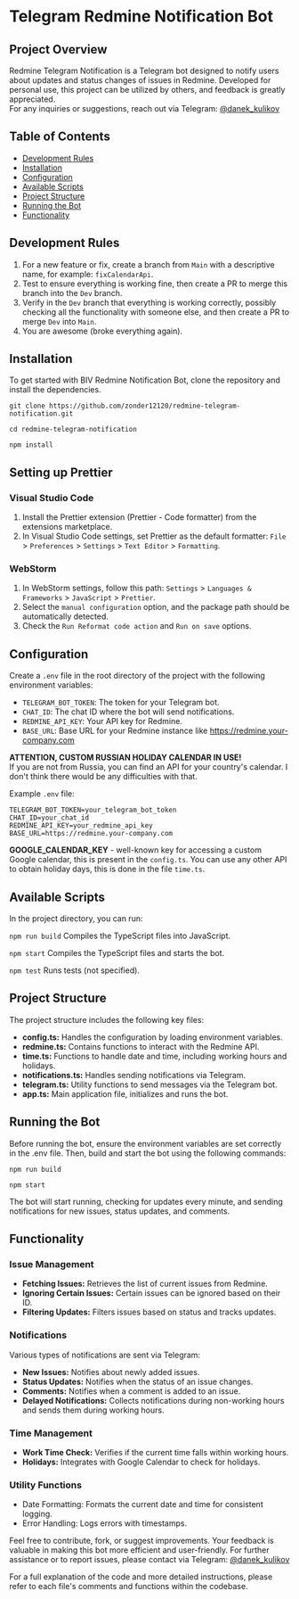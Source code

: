 # Telegram Redmine Notification Bot

## Project Overview
Redmine Telegram Notification is a Telegram bot designed to notify users about updates and status changes of issues in Redmine. Developed for personal use, this project can be utilized by others, and feedback is greatly appreciated. <br>
For any inquiries or suggestions, reach out via Telegram: [@danek_kulikov](https://t.me/danek_kulikov)

## Table of Contents
- [Development Rules](#development-rules)
- [Installation](#installation)
- [Configuration](#configuration)
- [Available Scripts](#available-scripts)
- [Project Structure](#project-structure)
- [Running the Bot](#running-the-bot)
- [Functionality](#functionality)

## Development Rules

1. For a new feature or fix, create a branch from `Main` with a descriptive name, for example: `fixCalendarApi`.
2. Test to ensure everything is working fine, then create a PR to merge this branch into the `Dev` branch.
3. Verify in the `Dev` branch that everything is working correctly, possibly checking all the functionality with someone else, and then create a PR to merge `Dev` into `Main`.
4. You are awesome (broke everything again).

## Installation

To get started with BIV Redmine Notification Bot, clone the repository and install the dependencies.

```shell
git clone https://github.com/zonder12120/redmine-telegram-notification.git
```

```shell
cd redmine-telegram-notification
```

```
npm install
```

## Setting up Prettier

### Visual Studio Code
1. Install the Prettier extension (Prettier - Code formatter) from the extensions marketplace.
2. In Visual Studio Code settings, set Prettier as the default formatter: `File` > `Preferences` > `Settings` > `Text Editor` > `Formatting`.

### WebStorm
1. In WebStorm settings, follow this path: `Settings` > `Languages & Frameworks` > `JavaScript` > `Prettier`.
2. Select the `manual configuration` option, and the package path should be automatically detected.
3. Check the `Run Reformat code action` and `Run on save` options.

## Configuration
Create a `.env` file in the root directory of the project with the following environment variables:
- `TELEGRAM_BOT_TOKEN`: The token for your Telegram bot.
- `CHAT_ID`: The chat ID where the bot will send notifications.
- `REDMINE_API_KEY`: Your API key for Redmine.
- `BASE_URL`: Base URL for your Redmine instance like https://redmine.your-company.com

**ATTENTION, CUSTOM RUSSIAN HOLIDAY CALENDAR IN USE!** <br>
If you are not from Russia, you can find an API for your country's calendar. I don't think there would be any difficulties with that.

Example `.env` file:
```dotenv
TELEGRAM_BOT_TOKEN=your_telegram_bot_token
CHAT_ID=your_chat_id
REDMINE_API_KEY=your_redmine_api_key
BASE_URL=https://redmine.your-company.com
```
**GOOGLE_CALENDAR_KEY** - well-known key for accessing a custom Google calendar, this is present in the `config.ts`. You can use any other API to obtain holiday days, this is done in the file `time.ts`.

## Available Scripts
In the project directory, you can run:

`npm run build`
Compiles the TypeScript files into JavaScript.

`npm start`
Compiles the TypeScript files and starts the bot.

`npm test`
Runs tests (not specified).

## Project Structure
The project structure includes the following key files:

- **config.ts:** Handles the configuration by loading environment variables.
- **redmine.ts:** Contains functions to interact with the Redmine API.
- **time.ts:** Functions to handle date and time, including working hours and holidays.
- **notifications.ts:** Handles sending notifications via Telegram.
- **telegram.ts:** Utility functions to send messages via the Telegram bot.
- **app.ts:** Main application file, initializes and runs the bot.

## Running the Bot
Before running the bot, ensure the environment variables are set correctly in the .env file. Then, build and start the bot using the following commands:
```Shell
npm run build
```

```Shell
npm start
```
The bot will start running, checking for updates every minute, and sending notifications for new issues, status updates, and comments.

## Functionality

### Issue Management
- **Fetching Issues:** Retrieves the list of current issues from Redmine.
- **Ignoring Certain Issues:** Certain issues can be ignored based on their ID.
- **Filtering Updates:** Filters issues based on status and tracks updates.

### Notifications
Various types of notifications are sent via Telegram:
- **New Issues:** Notifies about newly added issues.
- **Status Updates:** Notifies when the status of an issue changes.
- **Comments:** Notifies when a comment is added to an issue.
- **Delayed Notifications:** Collects notifications during non-working hours and sends them during working hours.

### Time Management
- **Work Time Check:** Verifies if the current time falls within working hours.
- **Holidays:** Integrates with Google Calendar to check for holidays.

### Utility Functions
- Date Formatting: Formats the current date and time for consistent logging.
- Error Handling: Logs errors with timestamps.

Feel free to contribute, fork, or suggest improvements. Your feedback is valuable in making this bot more efficient and user-friendly. For further assistance or to report issues, please contact via Telegram: [@danek_kulikov](https://t.me/danek_kulikov)

For a full explanation of the code and more detailed instructions, please refer to each file's comments and functions within the codebase.
